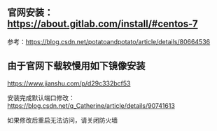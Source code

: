 ## 官网安装：  https://about.gitlab.com/install/#centos-7

参考：https://blog.csdn.net/potatoandpotato/article/details/80664536

## 由于官网下载较慢用如下镜像安装  
https://www.jianshu.com/p/d29c332bcf53


安装完成默认端口修改：  
https://blog.csdn.net/q_Catherine/article/details/90741613

如果修改后重启无法访问，请关闭防火墙

